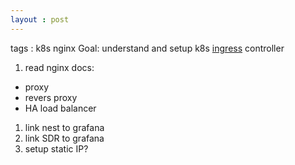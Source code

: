 ```yaml
---
layout : post
---
```

tags : k8s nginx
Goal:  understand and setup k8s [ingress](https://akomljen.com/kubernetes-nginx-ingress-controller/)  controller

1. read nginx docs:
* proxy
* revers proxy
* HA load balancer 
1. link nest to grafana
1. link SDR to grafana
1. setup static IP?

